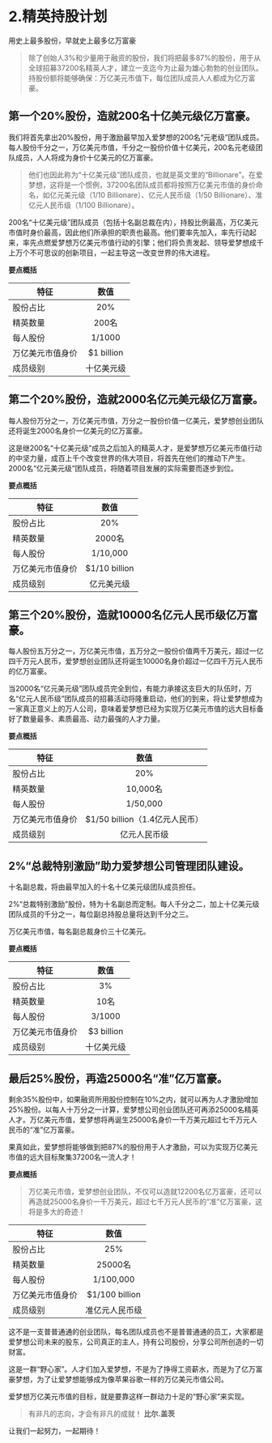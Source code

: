 # 2.精英持股计划

用史上最多股份，早就史上最多亿万富豪


>除了创始人3%和少量用于融资的股份，我们将把最多87%的股份，用于从全球招募37200名精英人才，建立一支迄今为止最为雄心勃勃的创业团队。持股份额将能够确保：万亿美元市值下，每位团队成员人人都成为亿万富豪。

## 第一个20%股份，造就200名十亿美元级亿万富豪。

我们将首先拿出20%股份，用于激励最早加入爱梦想的200名“元老级”团队成员。每人股份千分之一，万亿美元市值，千分之一股份价值十亿美元，200名元老级团队成员，人人将成为身价十亿美元的亿万富豪。

>他们也因此称为“十亿美元级”团队成员，也就是英文里的“Billionare”。在爱梦想，这将是一个惯例，37200名团队成员都将按照万亿美元市值的身价命名，如亿元美元级（1/10 Billionare）、亿元人民币级（1/50 Billionare）、准亿元人民币级（1/100 Billionare）。

200名“十亿美元级”团队成员（包括十名副总裁在内），持股比例最高，万亿美元市值时身价最高，因此他们所承担的职责也最高。他们要率先加入，率先行动起来，率先点燃爱梦想万亿美元市值行动的引擎；他们将负责发起、领导爱梦想成千上万个不可思议的创新项目，一起主导这一改变世界的伟大进程。

**要点概括**

特征|数值
---|:--:
股份占比|20%
精英数量|200名
每人股份|1/1000
万亿美元市值身价|$1 billion
成员级别|十亿美元级

## 第二个20%股份，造就2000名亿元美元级亿万富豪。

每人股份万分之一，万亿美元市值，万分之一股份价值一亿美元，爱梦想创业团队还将诞生2000名身价一亿美元的亿万富豪。

这是继200名“十亿美元级”成员之后加入的精英人才，是爱梦想万亿美元市值行动的中坚力量，成百上千个改变世界的伟大项目，将首先在他们的推动下产生。2000名“亿元美元级”团队成员，将随着项目发展的实际需要而逐步到位。

**要点概括**

特征|数值
---|:---:
股份占比|20%
精英数量|2000名
每人股份|1/10,000
万亿美元市值身价|$1/10 billion
成员级别|亿元美元级

## 第三个20%股份，造就10000名亿元人民币级亿万富豪。

每人股份五万分之一，万亿美元市值，五万分之一股份价值两千万美元，超过一亿四千万元人民币，爱梦想创业团队还将诞生10000名身价超过一亿四千万元人民币的亿万富豪。

当2000名“亿元美元级”团队成员完全到位，有能力承接这支巨大的队伍时，万名“亿元人民币级”团队成员的招募活动将隆重启动，他们的到来，将让爱梦想成为一家真正意义上的万人公司，意味着爱梦想已经为实现万亿美元市值的远大目标备好了数量最多、素质最高、动力最强的人才力量。

**要点概括**

特征|数值
---|:---:
股份占比|20%
精英数量|10,000名
每人股份|1/50,000
万亿美元市值身价|$1/50 billion（1.4亿元人民币）
成员级别|亿元人民币级

## 2%“总裁特别激励”助力爱梦想公司管理团队建设。

十名副总裁，将由最早加入的十名十亿美元级团队成员担任。 

2%“总裁特别激励”股份，特为十名副总而定制。每人千分之二，加上十亿美元级团队成员的千分之一，每位副总持股总量将达到千分之三。

万亿美元市值，每名副总裁身价三十亿美元。

**要点概括**

特征|数值
---|:---:
股份占比|3%
精英数量|10名
每人股份|3/1000
万亿美元市值身价|$3 billion
成员级别|十亿美元级

## 最后25%股份，再造25000名“准”亿万富豪。

剩余35%股份中，如果融资所用股份控制在10%之内，就可以再为人才激励增加25%股份。以每人十万分之一计算，爱梦想公司创业团队还可再添25000名精英人才。万亿美元市值，爱梦想将再诞生25000名身价一千万美元超过七千万元人民币的“准”亿万富豪。

果真如此，爱梦想将能够做到把87%的股份用于人才激励，可以为实现万亿美元市值的远大目标聚集37200名一流人才！

**要点概括**

>万亿美元市值，爱梦想创业团队，不仅可以造就12200名亿万富豪，还可以再造就25000名身价一千万美元，超过七千万元人民币的“准”亿万富豪，这将是多大的奇迹！

特征|数值
---|:---:
股份占比|25%
精英数量|25000名
每人股份|1/100,000
万亿美元市值身价|$1/100 billion
成员级别|准亿元人民币级

这不是一支普普通通的创业团队，每名团队成员也不是普普通通的员工，大家都是爱梦想公司未来的股东，公司真正的主人，持有公司股份，分享公司所创造的一切财富。

这是一群“野心家”。人才们加入爱梦想，不是为了挣得工资薪水，而是为了亿万富豪梦想，为了让爱梦想能够成为像苹果谷歌一样的万亿美元市值公司。

爱梦想万亿美元市值的目标，就是要靠这样一群动力十足的“野心家”来实现。

>有非凡的志向，才会有非凡的成就！
**比尔.盖茨**

让我们一起努力，一起期待！
